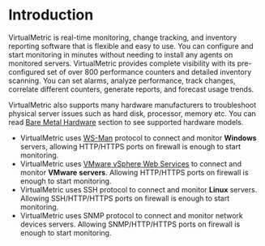 # Introduction

VirtualMetric is real-time monitoring, change tracking, and inventory reporting software that is flexible and easy to use. You can configure and start monitoring in minutes without needing to install any agents on monitored servers. VirtualMetric provides complete visibility with its pre-configured set of over 800 performance counters and detailed inventory scanning. You can set alarms, analyze performance, track changes, correlate different counters, generate reports, and forecast usage trends.

VirtualMetric also supports many hardware manufacturers to troubleshoot physical server issues such as hard disk, processor, memory etc. You can read [Bare Metal Hardware](server-pre-configuration/bare-metal-hardware.md) section to see supported hardware models.

* VirtualMetric uses [WS-Man](https://www.dmtf.org/standards/ws-man) protocol to connect and monitor **Windows** servers, allowing HTTP/HTTPS ports on firewall is enough to start monitoring.
* VirtualMetric uses [VMware vSphere Web Services](https://www.vmware.com/support/developer/vc-sdk/) to connect and monitor **VMware** **servers**. Allowing HTTP/HTTPS ports on firewall is enough to start monitoring.
* VirtualMetric uses SSH protocol to connect and monitor **Linux** servers. Allowing SSH/HTTP/HTTPS ports on firewall is enough to start monitoring.
* VirtualMetric uses SNMP protocol to connect and monitor network devices servers. Allowing SNMP/HTTP/HTTPS ports on firewall is enough to start monitoring.
